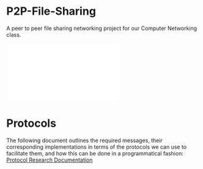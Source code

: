 # P2P-File-Sharing
A peer to peer file sharing networking project for our Computer Networking class.

![Network Diagram](Assets/P2P_Networking_Project_Diagram.pdf)
<br>

# Protocols
The following document outlines the required messages, their corresponding implementations in terms of the protocols we can use to facilitate them, and how this can be done in a programmatical fashion:
[Protocol Research Documentation](https://docs.google.com/document/d/1j4S5vjCzkqThSKD6L8wVs4_FeRg1Z1DkngMHtbfaZ5M/edit?usp=sharing)
